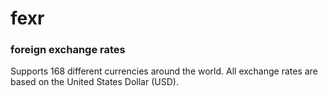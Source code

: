 # fexr
### foreign exchange rates
Supports 168 different currencies around the world. 
All exchange rates are based on the United States Dollar (USD).
